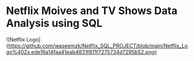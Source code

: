 # Netflix Moives and TV Shows Data Analysis using SQL

![Netflix Logo] {https://github.com/waseemzk/Netflix_SQL_PROJECT/blob/main/Netflix_Logo%402x.ede16a14faa41eab4831f811f7275734d7295b52.png}
